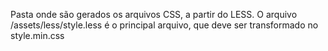 Pasta onde são gerados os arquivos CSS, a partir do LESS. O arquivo /assets/less/style.less é o principal arquivo, que deve ser transformado no style.min.css